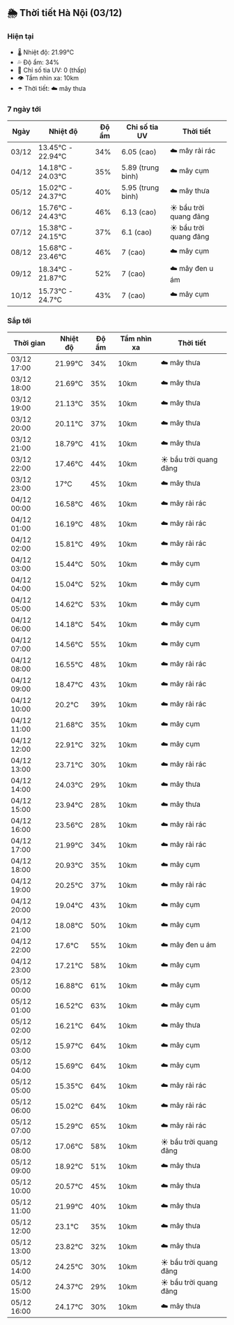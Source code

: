 ## 🌦️ Thời tiết Hà Nội (03/12)

### Hiện tại

- 🌡️ Nhiệt độ: 21.99℃
- 💦 Độ ẩm: 34%
- 🌟 Chỉ số tia UV: 0 (thấp)
- 👁️ Tầm nhìn xa: 10km
- ☂️ Thời tiết: ☁️ mây thưa

### 7 ngày tới

| Ngày | Nhiệt độ | Độ ẩm | Chỉ số tia UV | Thời tiết |
| --- | --- | --- | --- | --- |
| 03/12 | 13.45℃ - 22.94℃ | 34% | 6.05 (cao) | ☁️ mây rải rác |
| 04/12 | 14.18℃ - 24.03℃ | 35% | 5.89 (trung bình) | ☁️ mây cụm |
| 05/12 | 15.02℃ - 24.37℃ | 40% | 5.95 (trung bình) | ☁️ mây thưa |
| 06/12 | 15.76℃ - 24.43℃ | 46% | 6.13 (cao) | ☀️ bầu trời quang đãng |
| 07/12 | 15.38℃ - 24.15℃ | 37% | 6.1 (cao) | ☀️ bầu trời quang đãng |
| 08/12 | 15.68℃ - 23.46℃ | 46% | 7 (cao) | ☁️ mây cụm |
| 09/12 | 18.34℃ - 21.87℃ | 52% | 7 (cao) | ☁️ mây đen u ám |
| 10/12 | 15.73℃ - 24.7℃ | 43% | 7 (cao) | ☁️ mây cụm |

### Sắp tới

| Thời gian | Nhiệt độ | Độ ẩm | Tầm nhìn xa | Thời tiết |
| --- | --- | --- | --- | --- |
| 03/12 17:00 | 21.99℃ | 34% | 10km | ☁️ mây thưa |
| 03/12 18:00 | 21.69℃ | 35% | 10km | ☁️ mây thưa |
| 03/12 19:00 | 21.13℃ | 35% | 10km | ☁️ mây thưa |
| 03/12 20:00 | 20.11℃ | 37% | 10km | ☁️ mây thưa |
| 03/12 21:00 | 18.79℃ | 41% | 10km | ☁️ mây thưa |
| 03/12 22:00 | 17.46℃ | 44% | 10km | ☀️ bầu trời quang đãng |
| 03/12 23:00 | 17℃ | 45% | 10km | ☁️ mây thưa |
| 04/12 00:00 | 16.58℃ | 46% | 10km | ☁️ mây rải rác |
| 04/12 01:00 | 16.19℃ | 48% | 10km | ☁️ mây rải rác |
| 04/12 02:00 | 15.81℃ | 49% | 10km | ☁️ mây rải rác |
| 04/12 03:00 | 15.44℃ | 50% | 10km | ☁️ mây cụm |
| 04/12 04:00 | 15.04℃ | 52% | 10km | ☁️ mây cụm |
| 04/12 05:00 | 14.62℃ | 53% | 10km | ☁️ mây cụm |
| 04/12 06:00 | 14.18℃ | 54% | 10km | ☁️ mây cụm |
| 04/12 07:00 | 14.56℃ | 55% | 10km | ☁️ mây cụm |
| 04/12 08:00 | 16.55℃ | 48% | 10km | ☁️ mây rải rác |
| 04/12 09:00 | 18.47℃ | 43% | 10km | ☁️ mây rải rác |
| 04/12 10:00 | 20.2℃ | 39% | 10km | ☁️ mây rải rác |
| 04/12 11:00 | 21.68℃ | 35% | 10km | ☁️ mây cụm |
| 04/12 12:00 | 22.91℃ | 32% | 10km | ☁️ mây cụm |
| 04/12 13:00 | 23.71℃ | 30% | 10km | ☁️ mây rải rác |
| 04/12 14:00 | 24.03℃ | 29% | 10km | ☁️ mây thưa |
| 04/12 15:00 | 23.94℃ | 28% | 10km | ☁️ mây thưa |
| 04/12 16:00 | 23.56℃ | 28% | 10km | ☁️ mây rải rác |
| 04/12 17:00 | 21.99℃ | 34% | 10km | ☁️ mây rải rác |
| 04/12 18:00 | 20.93℃ | 35% | 10km | ☁️ mây cụm |
| 04/12 19:00 | 20.25℃ | 37% | 10km | ☁️ mây rải rác |
| 04/12 20:00 | 19.04℃ | 43% | 10km | ☁️ mây cụm |
| 04/12 21:00 | 18.08℃ | 50% | 10km | ☁️ mây cụm |
| 04/12 22:00 | 17.6℃ | 55% | 10km | ☁️ mây đen u ám |
| 04/12 23:00 | 17.21℃ | 58% | 10km | ☁️ mây cụm |
| 05/12 00:00 | 16.88℃ | 61% | 10km | ☁️ mây cụm |
| 05/12 01:00 | 16.52℃ | 63% | 10km | ☁️ mây cụm |
| 05/12 02:00 | 16.21℃ | 64% | 10km | ☁️ mây thưa |
| 05/12 03:00 | 15.97℃ | 64% | 10km | ☁️ mây cụm |
| 05/12 04:00 | 15.69℃ | 64% | 10km | ☁️ mây cụm |
| 05/12 05:00 | 15.35℃ | 64% | 10km | ☁️ mây rải rác |
| 05/12 06:00 | 15.02℃ | 64% | 10km | ☁️ mây rải rác |
| 05/12 07:00 | 15.29℃ | 65% | 10km | ☁️ mây rải rác |
| 05/12 08:00 | 17.06℃ | 58% | 10km | ☀️ bầu trời quang đãng |
| 05/12 09:00 | 18.92℃ | 51% | 10km | ☁️ mây thưa |
| 05/12 10:00 | 20.57℃ | 45% | 10km | ☁️ mây thưa |
| 05/12 11:00 | 21.99℃ | 40% | 10km | ☁️ mây thưa |
| 05/12 12:00 | 23.1℃ | 35% | 10km | ☁️ mây thưa |
| 05/12 13:00 | 23.82℃ | 32% | 10km | ☁️ mây thưa |
| 05/12 14:00 | 24.25℃ | 30% | 10km | ☀️ bầu trời quang đãng |
| 05/12 15:00 | 24.37℃ | 29% | 10km | ☀️ bầu trời quang đãng |
| 05/12 16:00 | 24.17℃ | 30% | 10km | ☁️ mây thưa |
